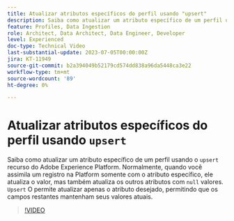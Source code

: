 ```yaml
---
title: Atualizar atributos específicos do perfil usando "upsert"
description: Saiba como atualizar um atributo específico de um perfil usando o recurso "substituir" do Adobe Experience Platform.
feature: Profiles, Data Ingestion
role: Architect, Data Architect, Data Engineer, Developer
level: Experienced
doc-type: Technical Video
last-substantial-update: 2023-07-05T00:00:00Z
jira: KT-11949
source-git-commit: b2a394049b52179cd574dd838a96da5448ca3e22
workflow-type: tm+mt
source-wordcount: '89'
ht-degree: 0%

---
```



# Atualizar atributos específicos do perfil usando `upsert`

Saiba como atualizar um atributo específico de um perfil usando o `upsert` recurso do Adobe Experience Platform. Normalmente, quando você assimila um registro na Platform somente com o atributo específico, ele atualiza o valor, mas também atualiza os outros atributos com `null` valores. `Upsert` O permite atualizar apenas o atributo desejado, permitindo que os campos restantes mantenham seus valores atuais.

>[!VIDEO](https://video.tv.adobe.com/v/3416133/?learn=on)
